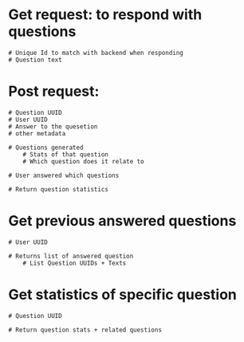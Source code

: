 # Get request: to respond with questions
    # Unique Id to match with backend when responding
    # Question text

# Post request: 
    # Question UUID
    # User UUID
    # Answer to the quesetion
    # other metadata

    # Questions generated
        # Stats of that question
        # Which question does it relate to

    # User answered which questions

    # Return question statistics

# Get previous answered questions
    # User UUID

    # Returns list of answered question
        # List Question UUIDs + Texts 

# Get statistics of specific question
    # Question UUID

    # Return question stats + related questions



